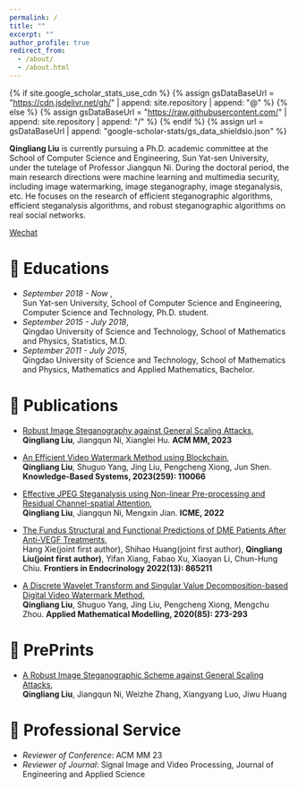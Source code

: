 ```yaml
---
permalink: /
title: ""
excerpt: ""
author_profile: true
redirect_from: 
  - /about/
  - /about.html
---
```


{% if site.google_scholar_stats_use_cdn %}
{% assign gsDataBaseUrl = "https://cdn.jsdelivr.net/gh/" | append: site.repository | append: "@" %}
{% else %}
{% assign gsDataBaseUrl = "https://raw.githubusercontent.com/" | append: site.repository | append: "/" %}
{% endif %}
{% assign url = gsDataBaseUrl | append: "google-scholar-stats/gs_data_shieldsio.json" %}

<span class='anchor' id='about-me'></span>

**Qingliang Liu** is currently pursuing a Ph.D. academic committee at the School of Computer Science and Engineering, Sun Yat-sen University, under the tutelage of Professor Jiangqun Ni. During the doctoral period, the main research directions were machine learning and multimedia security, including image watermarking, image steganography, image steganalysis, etc. He focuses on the research of efficient steganographic algorithms, efficient steganalysis algorithms, and robust steganographic algorithms on real social networks.

[Wechat](../images/wechat.jpg)


# 📖 Educations
- *September 2018 - Now*      ,   
Sun Yat-sen University, School of Computer Science and Engineering, Computer Science and Technology, Ph.D. student. 
- *September 2015 - July 2018*,   
Qingdao University of Science and Technology, School of Mathematics and Physics, Statistics, M.D.
- *September 2011 - July 2015*,   
Qingdao University of Science and Technology, School of Mathematics and Physics, Mathematics and Applied Mathematics, Bachelor.

# 📝 Publications 
- [Robust Image Steganography against General Scaling Attacks](https://doi.org/10.1145/3581783.3612267),  
 **Qingliang Liu**, Jiangqun Ni, Xianglei Hu. **ACM MM, 2023**

- [An Efficient Video Watermark Method using Blockchain](https://www.sciencedirect.com/science/article/abs/pii/S0950705122011595),  
 **Qingliang Liu**, Shuguo Yang, Jing Liu, Pengcheng Xiong, Jun Shen. **Knowledge-Based Systems, 2023(259): 110066**

- [Effective JPEG Steganalysis using Non-linear Pre-processing and Residual Channel-spatial Attention](https://ieeexplore.ieee.org/abstract/document/9859742),  
 **Qingliang Liu**, Jiangqun Ni, Mengxin Jian. **ICME, 2022**

- [The Fundus Structural and Functional Predictions of DME Patients After Anti-VEGF Treatments](https://www.frontiersin.org/articles/10.3389/fendo.2022.865211/full),  
 Hang Xie(joint first author), Shihao Huang(joint first author), **Qingliang Liu(joint first author)**, Yifan Xiang, Fabao Xu, Xiaoyan Li, Chun-Hung Chiu. **Frontiers in Endocrinology 2022(13): 865211**

- [A Discrete Wavelet Transform and Singular Value Decomposition-based Digital Video Watermark Method](https://www.sciencedirect.com/science/article/abs/pii/S0307904X20302080),  
 **Qingliang Liu**, Shuguo Yang, Jing Liu, Pengcheng Xiong, Mengchu Zhou. **Applied Mathematical Modelling, 2020(85): 273-293** 

# 📝 PrePrints
- [A Robust Image Steganographic Scheme against General Scaling Attacks](https://arxiv.org/pdf/2212.02822.pdf),  
 **Qingliang Liu**, Jiangqun Ni, Weizhe Zhang, Xiangyang Luo, Jiwu Huang


# 💬 Professional Service
- *Reviewer of Conference*: ACM MM 23
- *Reviewer of Journal*: Signal Image and Video Processing, Journal of Engineering and Applied Science

